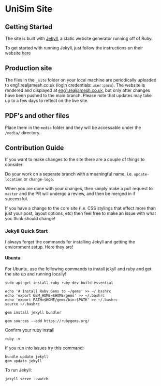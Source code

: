 # UniSim Site

## Getting Started

The site is built with [Jekyll](https://jekyllrb.com/docs/), a static website generator running off of Ruby. 

To get started with running Jekyll, just follow the instructions on their website [here](https://jekyllrb.com/docs/installation/)

## Production site

The files in the ```_site``` folder on your local machine are periodically uploaded to eng1.realjamesh.co.uk (login credentials: ```user:pass```). The website is rendered and displayed at [eng1.realjamesh.co.uk](https://eng1.realjamesh.co.uk), but only after changes have been pushed to the main branch. Please note that updates may take up to a few days to reflect on the live site.

## PDF's and other files

Place them in the ```media``` folder and they will be accessable under the ```/media/``` directory.

## Contribution Guide

If you want to make changes to the site there are a couple of things to consider: 

Do your work on a seperate branch with a meaningful name, i.e. `update-location` or `change-logo`. 

When you are done with your changes, then simply make a pull request to `master`
and the PR will undergo a review, and then be merged in if successful. 

If you have a change to the core site (i.e. CSS stylings that effect more than just your post, layout options, etc) then feel free to make an issue with what you think should change! 


### Jekyll Quick Start

I always forget the commands for installing Jekyll and getting the enviornment setup. 
Here they are!  

#### Ubuntu

For Ubuntu, use the following commands to install jekyll and ruby and get 
the site up and running locally! 

```
sudo apt-get install ruby ruby-dev build-essential

echo '# Install Ruby Gems to ~/gems' >> ~/.bashrc
echo 'export GEM_HOME=$HOME/gems' >> ~/.bashrc
echo 'export PATH=$HOME/gems/bin:$PATH' >> ~/.bashrc
source ~/.bashrc
```

```
gem install jekyll bundler
```

```
gem sources --add https://rubygems.org/
```

Confirm your ruby install

```
ruby -v
```

If you run into issues try this command:

```
bundle update jekyll
gem update jekyll
```

To run Jekyll:
```
jekyll serve --watch
```